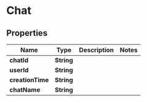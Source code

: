 

# Chat


## Properties

| Name | Type | Description | Notes |
|------------ | ------------- | ------------- | -------------|
|**chatId** | **String** |  |  |
|**userId** | **String** |  |  |
|**creationTime** | **String** |  |  |
|**chatName** | **String** |  |  |



